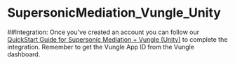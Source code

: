 # SupersonicMediation_Vungle_Unity

##Integration:
Once you've created an account you can follow our [QuickStart Guide for Supersonic Mediation + Vungle (Unity)](https://vungle.zendesk.com/hc/en-us/articles/231888868) to complete the integration. Remember to get the Vungle App ID from the Vungle dashboard.
